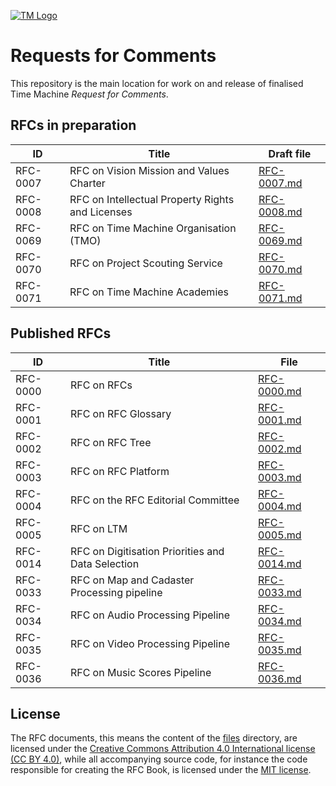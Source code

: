 [![TM Logo](tm_logo.png)](https://www.timemachine.eu)

# Requests for Comments

This repository is the main location for work on and release of finalised Time
Machine _Request for Comments_.

## RFCs in preparation

| ID       | Title                                            | Draft file                                       |
| -------- | ------------------------------------------------ | ------------------------------------------------ |
| RFC-0007 | RFC on Vision Mission and Values Charter         | [RFC-0007.md](files/drafts/RFC-0007/RFC-0007.md) |
| RFC-0008 | RFC on Intellectual Property Rights and Licenses | [RFC-0008.md](files/drafts/RFC-0008/RFC-0008.md) |
| RFC-0069 | RFC on Time Machine Organisation (TMO)           | [RFC-0069.md](files/drafts/RFC-0069/RFC-0069.md) |
| RFC-0070 | RFC on Project Scouting Service                  | [RFC-0070.md](files/drafts/RFC-0070/RFC-0070.md) |
| RFC-0071 | RFC on Time Machine Academies                    | [RFC-0071.md](files/drafts/RFC-0071/RFC-0071.md) |

## Published RFCs

| ID       | Title                                             | File                                               |
| -------- | ------------------------------------------------- | -------------------------------------------------- |
| RFC-0000 | RFC on RFCs                                       | [RFC-0000.md](files/releases/RFC-0000/RFC-0000.md) |
| RFC-0001 | RFC on RFC Glossary                               | [RFC-0001.md](files/releases/RFC-0001/RFC-0001.md) |
| RFC-0002 | RFC on RFC Tree                                   | [RFC-0002.md](files/releases/RFC-0002/RFC-0002.md) |
| RFC-0003 | RFC on RFC Platform                               | [RFC-0003.md](files/releases/RFC-0003/RFC-0003.md) |
| RFC-0004 | RFC on the RFC Editorial Committee                | [RFC-0004.md](files/releases/RFC-0004/RFC-0004.md) |
| RFC-0005 | RFC on LTM                                        | [RFC-0005.md](files/releases/RFC-0005/RFC-0005.md) |
| RFC-0014 | RFC on Digitisation Priorities and Data Selection | [RFC-0014.md](files/releases/RFC-0014/RFC-0014.md) |
| RFC-0033 | RFC on Map and Cadaster Processing pipeline       | [RFC-0033.md](files/releases/RFC-0033/RFC-0033.md) |
| RFC-0034 | RFC on Audio Processing Pipeline                  | [RFC-0034.md](files/releases/RFC-0034/RFC-0034.md) |
| RFC-0035 | RFC on Video Processing Pipeline                  | [RFC-0035.md](files/releases/RFC-0035/RFC-0035.md) |
| RFC-0036 | RFC on Music Scores Pipeline                      | [RFC-0036.md](files/releases/RFC-0036/RFC-0036.md) |

## License

The RFC documents, this means the content of the [files](./files) directory, are
licensed under the
[Creative Commons Attribution 4.0 International license (CC BY 4.0)](https://creativecommons.org/licenses/by/4.0/),
while all accompanying source code, for instance the code responsible for
creating the RFC Book, is licensed under the [MIT license](./LICENSE.md).
